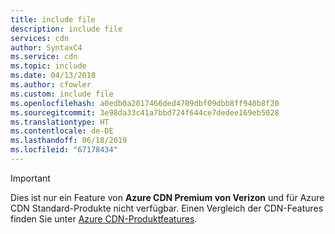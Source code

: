 ```yaml
---
title: include file
description: include file
services: cdn
author: SyntaxC4
ms.service: cdn
ms.topic: include
ms.date: 04/13/2018
ms.author: cfowler
ms.custom: include file
ms.openlocfilehash: a0edb0a2017466ded4709dbf09dbb8ff940b8f20
ms.sourcegitcommit: 3e98da33c41a7bbd724f644ce7dedee169eb5028
ms.translationtype: HT
ms.contentlocale: de-DE
ms.lasthandoff: 06/18/2019
ms.locfileid: "67178434"
---
```

> [!IMPORTANT]
> Dies ist nur ein Feature von **Azure CDN Premium von Verizon** und für Azure CDN Standard-Produkte nicht verfügbar. Einen Vergleich der CDN-Features finden Sie unter [Azure CDN-Produktfeatures](../articles/cdn/cdn-features.md). 
> 
> 


